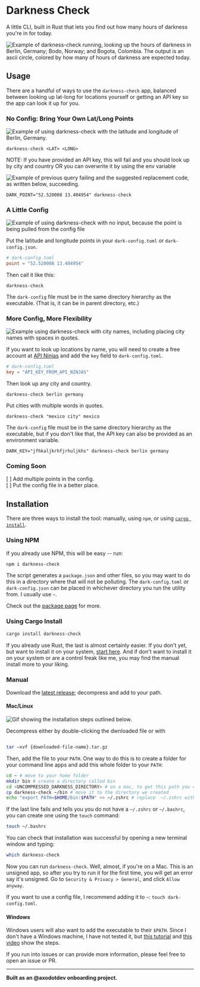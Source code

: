 # Darkness Check

A little CLI, built in Rust that lets you find out how many hours of darkness you're in for today. 

![Example of darkness-check running, looking up the hours of darkness in Berlin, Germany; Bodo, Norway; and Bogota, Colombia. The output is an ascii circle, colored by how many of hours of darkness are expected today.](./gifs/00_intro.gif)

## Usage 

There are a handful of ways to use the `darkness-check` app, balanced between looking up lat-long for locations yourself or getting an API key so the app can look it up for you.

### No Config: Bring Your Own Lat/Long Points 

![Example of using darkness-check with the latitude and longitude of Berlin, Germany.](./gifs/01_lat-long-no-config.gif)

```
darkness-check <LAT> <LONG>
```

NOTE: If you have provided an API key, this will fail and you should look up by city and country OR you can overwrite it by using the env variable

![Example of previous query failing and the suggested replacement code, as written below, succeeding.](./gifs/02_lat-long-config.gif)

```
DARK_POINT="52.520008 13.404954" darkness-check 
```

### A Little Config

![Example of using darkness-check with no input, because the point is being pulled from the config file](./gifs/03_lat-long-in-config.gif)

Put the latitude and longitude points in your `dark-config.toml` or `dark-config.json`.

```toml
# dark-config.toml
point = "52.520008 13.404954"
```

Then call it like this: 

```
darkness-check
```

The `dark-config` file must be in the same directory hierarchy as the executable. (That is, it can be in parent directory, etc.)

### More Config, More Flexibility

![Example using darkness-check with city names, including placing city names with spaces in quotes.](./gifs/04_mexico-city.gif)

If you want to look up locations by name, you will need to create a free account at [API Ninjas](https://api-ninjas.com/) and add the `key` field to `dark-config.toml`.

```toml
# dark-config.toml
key = "API_KEY_FROM_API_NINJAS"
```

Then look up any city and country.

```
darkness-check berlin germany 
```

Put cities with multiple words in quotes.

```
darkness-check "mexico city" mexico
```

The `dark-config` file must be in the same directory hierarchy as the executable, but if you don't like that, the API key can also be provided as an environment variable.

```
DARK_KEY="jfhkaljkrhfjrhuljkhs" darkness-check berlin germany 
```

### Coming Soon

[ ] Add multiple points in the config.  
[ ] Put the config file in a better place.

## Installation

There are three ways to install the tool: manually, using `npm`, or  using [`cargo install`](https://doc.rust-lang.org/book/ch14-04-installing-binaries.html). 

### Using NPM

If you already use NPM, this will be easy -- run:

``` bash
npm i darkness-check
```
 The script generates a `package.json` and other files, so you may want to do this in a directory where that will not be polluting. The `dark-config.toml` or `dark-config.json` can be placed in whichever directory you run the utility from. I usually use `~`.

Check out the [package page](https://www.npmjs.com/package/darkness-check) for more. 

### Using Cargo Install 

``` bash
cargo install darkness-check
```

If you already use Rust, the last is almost certainly easier. If you don't yet, but want to install it on your system, [start here](https://doc.rust-lang.org/cargo/getting-started/installation.html). And if don't want to install it on your system or are a control freak like me, you may find the manual install more to your liking.

### Manual

Download the [latest release](https://github.com/sarahghp/darkness/releases); decompress and add to your path.

#### Mac/Linux

![Gif showing the installation steps outlined below.](./gifs/05_manual_install.gif)

Decompress either by double-clicking the dwnloaded file or with 

```bash

tar –xvf {downloaded-file-name}.tar.gz

```
Then, add the file to your `PATH`. One way to do this is to create a folder for your command line apps and add this whole folder to your `PATH`:

``` bash
cd ~ # move to your home folder 
mkdir bin # create a directory called bin
cd <UNCOMPRESSED_DARKNESS_DIRECTORY> # on a mac, to get this path you can drag the folder from finder into the command line
cp darkness-check ~/bin # move it to the directory we created 
echo "export PATH=$HOME/bin:$PATH" >> ~/.zshrc # replace  ~/.zshrc with ~/.bashrc
```

If the last line fails and tells you you do not have a `~/.zshrc` or `~/.bashrc`, you can create one using the `touch` command:

``` bash
touch ~/.bashrc
```

You can check that installation  was successful by opening a new terminal window and typing:

``` bash
which darkness-check
```

Now you can run `darkness-check`. Well, almost, if you're on a Mac. This is an unsigned app, so after you try to run it for the first time, you will get an error say it's unsigned. Go to `Security & Privacy > General`, and click `Allow anyway`. 

If you want to use a config file, I recommend adding it to `~`: `touch dark-config.toml`.

#### Windows

Windows users will also want to add the executable to their `$PATH`. Since I don't have a Windows machine, I have not tested it, but [this tutorial](https://www.howtogeek.com/118594/how-to-edit-your-system-path-for-easy-command-line-access/) and [this video](https://www.youtube.com/watch?v=AH3QeE_YhiU) show the steps.

If you run into issues or can provide more information, please feel free to open an issue or PR.

---

**Built as an @axodotdev onboarding project.**
